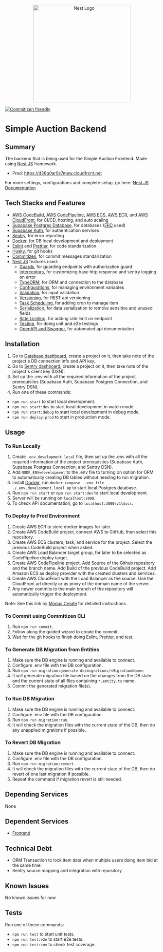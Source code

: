 <p align="center">
  <a href="http://nestjs.com/" target="blank"><img src="https://nestjs.com/img/logo_text.svg" width="320" alt="Nest Logo" /></a>
</p>

[![Commitizen friendly](https://img.shields.io/badge/commitizen-friendly-brightgreen.svg)](http://commitizen.github.io/cz-cli/)

# Simple Auction Backend

## Summary

The backend that is being used for the Simple Auction Frontend. Made using [Nest JS](https://nestjs.com) framework.

- Prod: https://d36q0ar0s7mew.cloudfront.net

For more settings, configurations and complete setup, go here: [Nest JS Documentation](https://docs.nestjs.com/)

## Tech Stacks and Features

- [AWS CodeBuild](https://aws.amazon.com/codebuild/), [AWS CodePipeline](https://aws.amazon.com/codepipeline/), [AWS ECS](https://aws.amazon.com/ecs/), [AWS ECR](https://aws.amazon.com/ecr/), and [AWS CloudFront](https://aws.amazon.com/cloudfront/), for CI/CD, hosting, and auto scaling
- [Supabase Postgres Database](https://supabase.com/database), for databases ([ERD](https://lucid.app/lucidchart/de502dff-3f1f-414e-aac9-fe0992d3d019/edit?viewport_loc=351%2C-76%2C1023%2C1224%2C0_0&invitationId=inv_4603624c-56cd-4182-847d-e7931ba07fef) used)
- [Supabase Auth](https://supabase.com/auth), for authentication services
- [Sentry](https://sentry.io/), for error reporting
- [Docker](https://www.docker.com/), for DB local development and deployment
- [Eslint](https://eslint.org/) and [Prettier](https://prettier.io/), for code standarization
- [Husky](https://typicode.github.io/husky/), for git hooks
- [Commitizen](https://github.com/commitizen/cz-cli), for commit messages standarization
- [Nest JS](https://docs.nestjs.com/) features used:
  - [Guards](https://docs.nestjs.com/guards), for guarding endpoints with authorization guard
  - [Interceptors](https://docs.nestjs.com/interceptors), for customizing base http response and sentry logging on error
  - [TypeORM](https://docs.nestjs.com/recipes/sql-typeorm), for ORM and connection to the database
  - [Configurations](https://docs.nestjs.com/techniques/configuration), for managing environment variables
  - [Validation](https://docs.nestjs.com/techniques/validation), for input validation
  - [Versioning](https://docs.nestjs.com/techniques/versioning), for REST api versioning
  - [Task Scheduling](https://docs.nestjs.com/techniques/task-scheduling), for adding cron to manage item
  - [Serialization](https://docs.nestjs.com/techniques/serialization), for data serialization to remove sensitive and unused fields
  - [Rate Limiting](https://docs.nestjs.com/security/rate-limiting), for adding rate limit on endpoint
  - [Testing](https://docs.nestjs.com/fundamentals/testing), for doing unit and e2e testings
  - [OpenAPI and Swagger](https://docs.nestjs.com/openapi/introduction), for automated api documentation

## Installation

1. Go to [Database dashboard](https://app.supabase.com/projects), create a project on it, then take note of the project's DB connection info and API key.
2. Go to [Sentry dashboard](https://sentry.io/), create a project on it, then take note of the project's client key (DSN).
3. Set up the .env with all the required information of the project prerequisites (Supabase Auth, Supabase Postgres Connection, and Sentry DSN).
4. Run one of these commands:

- `npm run start` to start local development.
- `npm run start:dev` to start local development in watch mode.
- `npm run start:debug` to start local development in debug mode.
- `npm run deploy:prod` to start in production mode.

## Usage

### To Run Locally

1. Create `.env.development.local` file, then set up the .env with all the required information of the project prerequisites (Supabase Auth, Supabase Postgres Connection, and Sentry DSN).
2. Add `NODE_ENV=development` to the .env file to turning on option for ORM to automatically creating DB tables without needing to run migration.
3. Install [Docker](https://www.docker.com/), run `docker compose --env-file ./.env.development.local up` to start local Postgres database.
4. Run `npm run start` or `npm run start:dev` to start local development.
5. Server will be running on `localhost:3000`.
6. To check API documentation, go to `localhost:3000\v1\docs`.

### To Deploy to Prod Environment

1. Create AWS ECR to store docker images for later.
2. Create AWS CodeBuild project, connect AWS to GitHub, then select this repository.
3. Create AWS ECS clusters, task, and service for the project. Select the previous CodeBuild project when asked.
4. Create AWS Load Balancer target group, for later to be selected as CodePipeline deploy target.
5. Create AWS CodePipeline project. Add Source of the Github repository and the branch name. Add Build of the previous CodeBuild project. Add Amazon ECS as deploy provider with the created clusters and services.
6. Create AWS CloudFront with the Load Balancer as the source. Use the CloudFront url directly or as proxy of the domain name of the server.
7. Any newer commits to the main branch of the repository will automatically trigger the deployment.

Note: See this link by [Modus Create](https://moduscreate.com/blog/deploy-a-nestjs-application-to-amazon-ecs-using-codepipeline/) for detailed instructions.

### To Commit using Commitizen CLI

1. Run `npm run commit`.
2. Follow along the guided wizard to create the commit.
3. Wait for the git hooks to finish doing Eslint, Prettier, and test.

### To Generate DB Migration from Entities

1. Make sure the DB engine is running and available to connect.
2. Configure .env file with the DB configuration.
3. Run `npm run migration:generate db/migrations/<MigrationName>`.
4. It will generate migration file based on the changes from the DB state and the current state of all files containing `*.entity.ts` name.
5. Commit the generated migration file(s).

### To Run DB Migration

1. Make sure the DB engine is running and available to connect.
2. Configure .env file with the DB configuration.
3. Run `npm run migration:run`.
4. It will check the migration files with the current state of the DB, then do any unapplied migrations if possible.

### To Revert DB Migration

1. Make sure the DB engine is running and available to connect.
2. Configure .env file with the DB configuration.
3. Run `npm run migration:revert`.
4. It will check the migration files with the current state of the DB, then do revert of one last migration if possible.
5. Repeat the command if migration revert is still needed.

## Depending Services

None

## Dependent Services

- [Frontend](https://github.com/Mr777Nick/simple-auction-next)

## Technical Debt

- ORM Transaction to lock item data when multiple users doing item bid at the same time
- Sentry source mapping and integration with repository

## Known Issues

No known issues for now

## Tests

Run one of these commands:

- `npm run test` to start unit tests.
- `npm run test:e2e` to start e2e tests.
- `npm run test:cov` to check test coverage.
